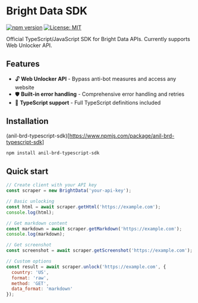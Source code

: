 # Bright Data SDK

[![npm version](https://badge.fury.io/js/%40brightdata%2Fsdk.svg)](https://badge.fury.io/js/%40brightdata%2Fsdk)
[![License: MIT](https://img.shields.io/badge/License-MIT-yellow.svg)](https://opensource.org/licenses/MIT)

Official TypeScript/JavaScript SDK for Bright Data APIs. Currently supports Web Unlocker API.

## Features

- 🔓 **Web Unlocker API** - Bypass anti-bot measures and access any website
- 🛡️ **Built-in error handling** - Comprehensive error handling and retries
- 📝 **TypeScript support** - Full TypeScript definitions included

## Installation

(anil-brd-typescript-sdk)[https://www.npmjs.com/package/anil-brd-typescript-sdk]

```bash
npm install anil-brd-typescript-sdk
```

## Quick start
```Javascript 
// Create client with your API key
const scraper = new BrightData('your-api-key');

// Basic unlocking
const html = await scraper.getHtml('https://example.com');
console.log(html);

// Get markdown content
const markdown = await scraper.getMarkdown('https://example.com');
console.log(markdown);

// Get screenshot
const screenshot = await scraper.getScreenshot('https://example.com');

// Custom options
const result = await scraper.unlock('https://example.com', {
  country: 'US',
  format: 'raw',
  method: 'GET',
  data_format: 'markdown'
});
```